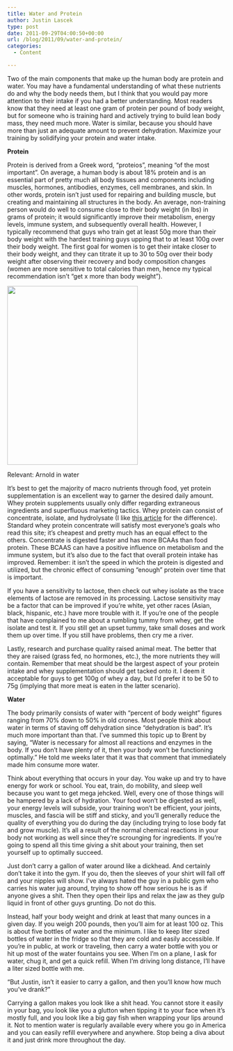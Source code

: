 ```yaml
---
title: Water and Protein
author: Justin Lascek
type: post
date: 2011-09-29T04:00:50+00:00
url: /blog/2011/09/water-and-protein/
categories:
  - Content

---
```

Two of the main components that make up the human body are protein and water. You may have a fundamental understanding of what these nutrients do and why the body needs them, but I think that you would pay more attention to their intake if you had a better understanding. Most readers know that they need at least one gram of protein per pound of body weight, but for someone who is training hard and actively trying to build lean body mass, they need much more. Water is similar, because you should have more than just an adequate amount to prevent dehydration. Maximize your training by solidifying your protein and water intake.
  

  
**Protein**
  
Protein is derived from a Greek word, &#8220;proteios&#8221;, meaning &#8220;of the most important&#8221;. On average, a human body is about 18% protein and is an essential part of pretty much all body tissues and components including muscles, hormones, antibodies, enzymes, cell membranes, and skin. In other words, protein isn&#8217;t just used for repairing and building muscle, but creating and maintaining all structures in the body. An average, non-training person would do well to consume close to their body weight (in lbs) in grams of protein; it would significantly improve their metabolism, energy levels, immune system, and subsequently overall health. However, I typically recommend that guys who train get at least 50g more than their body weight with the hardest training guys upping that to at least 100g over their body weight. The first goal for women is to get their intake closer to their body weight, and they can titrate it up to 30 to 50g over their body weight after observing their recovery and body composition changes (women are more sensitive to total calories than men, hence my typical recommendation isn&#8217;t &#8220;get x more than body weight&#8221;).
  


<div id="attachment_5475" style="width: 310px" class="wp-caption aligncenter">
  <a href="/2011/09/arnoldinwater.jpg"><img aria-describedby="caption-attachment-5475" data-attachment-id="5475" data-permalink="/blog/2011/09/water-and-protein/arnoldinwater/" data-orig-file="/2011/09/arnoldinwater.jpg" data-orig-size="300,410" data-comments-opened="1" data-image-meta="{&quot;aperture&quot;:&quot;0&quot;,&quot;credit&quot;:&quot;&quot;,&quot;camera&quot;:&quot;&quot;,&quot;caption&quot;:&quot;&quot;,&quot;created_timestamp&quot;:&quot;0&quot;,&quot;copyright&quot;:&quot;&quot;,&quot;focal_length&quot;:&quot;0&quot;,&quot;iso&quot;:&quot;0&quot;,&quot;shutter_speed&quot;:&quot;0&quot;,&quot;title&quot;:&quot;&quot;}" data-image-title="arnoldinwater" data-image-description="" data-medium-file="/2011/09/arnoldinwater.jpg" data-large-file="/2011/09/arnoldinwater.jpg" src="/2011/09/arnoldinwater.jpg" alt="" title="arnoldinwater" width="300" height="410" class="size-full wp-image-5475" /></a>
  
  <p id="caption-attachment-5475" class="wp-caption-text">
    Relevant: Arnold in water
  </p>
</div>


  
**<!--more-->**

It&#8217;s best to get the majority of macro nutrients through food, yet protein supplementation is an excellent way to garner the desired daily amount. Whey protein supplements usually only differ regarding extraneous ingredients and superfluous marketing tactics. Whey protein can consist of concentrate, isolate, and hydrolysate (I like <a href="http://www.marksdailyapple.com/whey-isolate-concentrate-hydrolysate/" target="_blank">this article</a> for the difference). Standard whey protein concentrate will satisfy most everyone&#8217;s goals who read this site; it&#8217;s cheapest and pretty much has an equal effect to the others. Concentrate is digested faster and has more BCAAs than food protein. These BCAAS can have a positive influence on metabolism and the immune system, but it&#8217;s also due to the fact that overall protein intake has improved. Remember: it isn&#8217;t the speed in which the protein is digested and utilized, but the chronic effect of consuming &#8220;enough&#8221; protein over time that is important.
  

  
If you have a sensitivity to lactose, then check out whey isolate as the trace elements of lactose are removed in its processing. Lactose sensitivity may be a factor that can be improved if you&#8217;re white, yet other races (Asian, black, hispanic, etc.) have more trouble with it. If you&#8217;re one of the people that have complained to me about a rumbling tummy from whey, get the isolate and test it. If you still get an upset tummy, take small doses and work them up over time. If you still have problems, then cry me a river.
  

  
Lastly, research and purchase quality raised animal meat. The better that they are raised (grass fed, no hormones, etc.), the more nutrients they will contain. Remember that meat should be the largest aspect of your protein intake and whey supplementation should get tacked onto it. I deem it acceptable for guys to get 100g of whey a day, but I&#8217;d prefer it to be 50 to 75g (implying that more meat is eaten in the latter scenario).
  

  
**Water**
  
The body primarily consists of water with &#8220;percent of body weight&#8221; figures ranging from 70% down to 50% in old crones. Most people think about water in terms of staving off dehydration since &#8220;dehydration is bad&#8221;. It&#8217;s much more important than that. I&#8217;ve summed this topic up to Brent by saying, &#8220;Water is necessary for almost all reactions and enzymes in the body. If you don&#8217;t have plenty of it, then your body won&#8217;t be functioning optimally.&#8221; He told me weeks later that it was that comment that immediately made him consume more water.
  

  
Think about everything that occurs in your day. You wake up and try to have energy for work or school. You eat, train, do mobility, and sleep well because you want to get mega jehcked. Well, every one of those things will be hampered by a lack of hydration. Your food won&#8217;t be digested as well, your energy levels will subside, your training won&#8217;t be efficient, your joints, muscles, and fascia will be stiff and sticky, and you&#8217;ll generally reduce the quality of everything you do during the day (including trying to lose body fat and grow muscle). It&#8217;s all a result of the normal chemical reactions in your body not working as well since they&#8217;re scrounging for ingredients. If you&#8217;re going to spend all this time giving a shit about your training, then set yourself up to optimally succeed.
  

  
Just don&#8217;t carry a gallon of water around like a dickhead. And certainly don&#8217;t take it into the gym. If you do, then the sleeves of your shirt will fall off and your nipples will show. I&#8217;ve always hated the guy in a public gym who carries his water jug around, trying to show off how serious he is as if anyone gives a shit. Then they open their lips and relax the jaw as they gulp liquid in front of other guys grunting. Do not do this.
  

  
Instead, half your body weight and drink at least that many ounces in a given day. If you weigh 200 pounds, then you&#8217;ll aim for at least 100 oz. This is about five bottles of water and the minimum. I like to keep liter sized bottles of water in the fridge so that they are cold and easily accessible. If you&#8217;re in public, at work or traveling, then carry a water bottle with you or hit up most of the water fountains you see. When I&#8217;m on a plane, I ask for water, chug it, and get a quick refill. When I&#8217;m driving long distance, I&#8217;ll have a liter sized bottle with me.
  

  
&#8220;But Justin, isn&#8217;t it easier to carry a gallon, and then you&#8217;ll know how much you&#8217;ve drank?&#8221;
  

  
Carrying a gallon makes you look like a shit head. You cannot store it easily in your bag, you look like you a glutton when tipping it to your face when it&#8217;s mostly full, and you look like a big gay fish when wrapping your lips around it. Not to mention water is regularly available every where you go in America and you can easily refill everywhere and anywhere. Stop being a diva about it and just drink more throughout the day.

